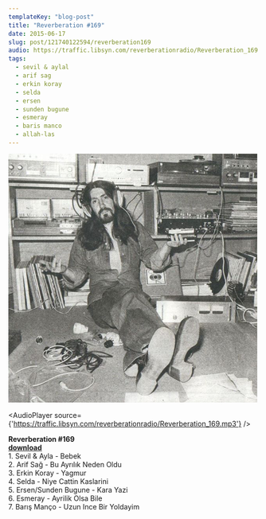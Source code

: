 ```yaml
---
templateKey: "blog-post"
title: "Reverberation #169"
date: 2015-06-17
slug: post/121740122594/reverberation169
audio: https://traffic.libsyn.com/reverberationradio/Reverberation_169.mp3
tags:
  - sevil & aylal
  - arif sag
  - erkin koray
  - selda
  - ersen
  - sunden bugune
  - esmeray
  - baris manco
  - allah-las
---
```


![Reverberation #169](../images/3f59ec7055062717b9d23e8d8e32f160dae45e7d636a89ad8cebcef8f1b6613b.png)

<AudioPlayer source={'https://traffic.libsyn.com/reverberationradio/Reverberation_169.mp3'} />

<p><b>Reverberation #169<br /><a href="https://traffic.libsyn.com/reverberationradio/Reverberation_169.mp3">download</a></b><br />1. Sevil &amp; Ayla - Bebek<br />2. Arif Sag&#774; - Bu Ayr&#305;l&#305;k Neden Oldu<br />3. Erkin Koray - Yagmur<br />4. Selda - Niye Cattin Kaslarini<br />5. Ersen/Sunden Bugune - Kara Yazi<br />6. Esmeray - Ayrilik Olsa Bile<br />7. Bar&#305;s&#807; Man&ccedil;o - Uzun Ince Bir Yoldayim</p>
